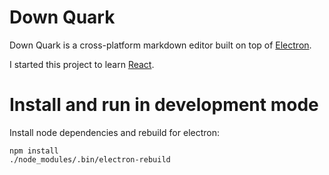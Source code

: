 # Down Quark

Down Quark is a cross-platform markdown editor built on top of
[Electron](http://electron.atom.io/).

I started this project to learn [React](http://facebook.github.io/react/).

# Install and run in development mode

Install node dependencies and rebuild for electron:

```
npm install
./node_modules/.bin/electron-rebuild
```
